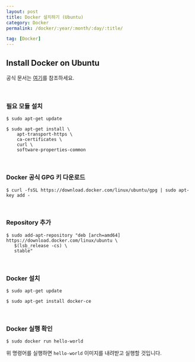```yaml
---
layout: post
title: Docker 설치하기 (Ubuntu)
category: Docker
permalink: /docker/:year/:month/:day/:title/

tag: [Docker]
---
```

## Install Docker on Ubuntu

공식 문서는 [여기](https://docs.docker.com/engine/installation/linux/docker-ce/ubuntu/#set-up-the-repository)를 참조하세요. 

<br>

### 필요 모듈 설치

~~~
$ sudo apt-get update

$ sudo apt-get install \
    apt-transport-https \
    ca-certificates \
    curl \
    software-properties-common
~~~

<br>

### Docker 공식 GPG 키 다운로드

~~~
$ curl -fsSL https://download.docker.com/linux/ubuntu/gpg | sudo apt-key add -
~~~

<br>

### Repository 추가

~~~
$ sudo add-apt-repository "deb [arch=amd64] https://download.docker.com/linux/ubuntu \
   $(lsb_release -cs) \
   stable"
~~~

<br>

### Docker 설치

~~~
$ sudo apt-get update

$ sudo apt-get install docker-ce
~~~

<br>

### Docker 실행 확인

~~~
$ sudo docker run hello-world
~~~

위 명령어를 실행하면 `hello-world` 이미지를 내려받고 실행할 것입니다.